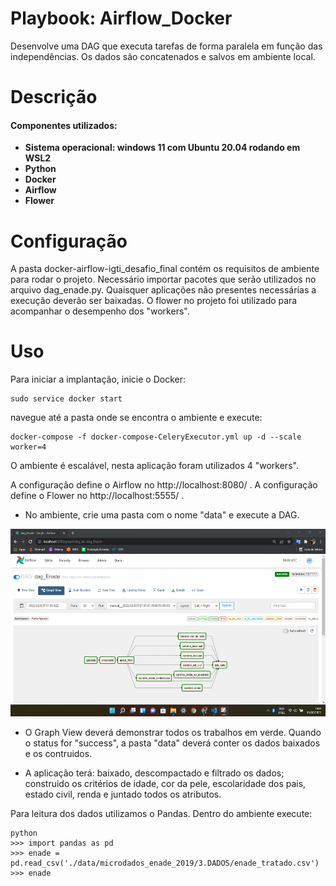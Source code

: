 # Playbook: Airflow_Docker

Desenvolve uma DAG que executa tarefas de forma paralela em função das independências. Os dados são concatenados e salvos em ambiente local. 

# Descrição
#### Componentes utilizados:
* **Sistema operacional: windows 11 com Ubuntu 20.04 rodando em WSL2**
* **Python**
* **Docker**
* **Airflow**
* **Flower**

# Configuração
A pasta docker-airflow-igti_desafio_final contém os requisitos de ambiente para rodar o projeto.
Necessário importar pacotes que serão utilizados no arquivo dag_enade.py.
Quaisquer aplicações não presentes necessárias a execução deverão ser baixadas. 
O flower no projeto foi utilizado para acompanhar o desempenho dos "workers".

# Uso
Para iniciar a implantação, inicie o Docker:
    
    sudo service docker start

 navegue até a pasta onde se encontra o ambiente e execute:
    
    docker-compose -f docker-compose-CeleryExecutor.yml up -d --scale worker=4

O ambiente é escalável, nesta aplicação foram utilizados 4 "workers".

A configuração define o Airflow no http://localhost:8080/ .
A configuração define o Flower no http://localhost:5555/ .

* No ambiente, crie uma pasta com o nome "data" e execute a DAG.

<p align="center">
<img src="https://github.com/LeandroRFausto/Docker_airflow-Enade/blob/main/GraphView_dag.png" alt="Image" height="300" width="600"/>
</p>

* O Graph View deverá demonstrar todos os trabalhos em verde. Quando o status for "success", a pasta "data" deverá conter os dados baixados e os contruidos. 

* A aplicação terá: baixado, descompactado e filtrado os dados; construido os critérios de idade, cor da pele, escolaridade dos pais, estado civil, renda e juntado todos os atributos.

Para leitura dos dados utilizamos o Pandas. Dentro do ambiente execute:

    python
    >>> import pandas as pd
    >>> enade = pd.read_csv('./data/microdados_enade_2019/3.DADOS/enade_tratado.csv')
    >>> enade

